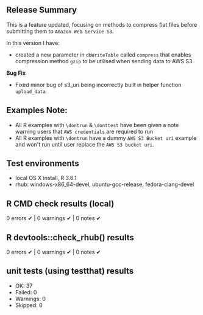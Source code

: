 ## Release Summary
This is a feature updated, focusing on methods to compress flat files before submitting them to `Amazon Web Service S3`. 

In this version I have:
* created a new parameter in `dbWriteTable` called `compress` that enables compression method `gzip` to be utilised when sending data to AWS S3.

**Bug Fix**
* Fixed minor bug of s3_uri being incorrectly built in helper function `upload_data`

## Examples Note:
* All R examples with `\dontrun` & `\donttest` have been given a note warning users that `AWS credentials` are required to run
* All R examples with `\dontrun` have a dummy `AWS S3 Bucket uri` example and won't run until user replace the `AWS S3 bucket uri`.

## Test environments
* local OS X install, R 3.6.1
* rhub: windows-x86_64-devel, ubuntu-gcc-release, fedora-clang-devel

## R CMD check results (local)
0 errors ✔ | 0 warnings ✔ | 0 notes ✔

## R devtools::check_rhub() results
0 errors ✔ | 0 warnings ✔ | 0 notes ✔

## unit tests (using testthat) results
* OK:       37
* Failed:   0
* Warnings: 0
* Skipped:  0